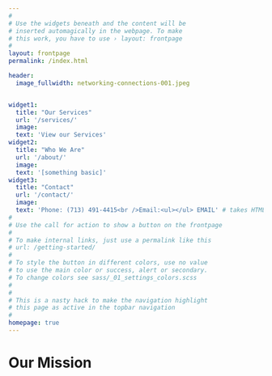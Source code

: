 ```yaml
---
#
# Use the widgets beneath and the content will be
# inserted automagically in the webpage. To make
# this work, you have to use › layout: frontpage
#
layout: frontpage
permalink: /index.html

header:
  image_fullwidth: networking-connections-001.jpeg


widget1:
  title: "Our Services"
  url: '/services/'
  image: 
  text: 'View our Services'
widget2:
  title: "Who We Are"
  url: '/about/'
  image:
  text: '[something basic]'
widget3:
  title: "Contact"
  url: '/contact/'
  image: 
  text: 'Phone: (713) 491-4415<br />Email:<ul></ul> EMAIL' # takes HTML input
#
# Use the call for action to show a button on the frontpage
#
# To make internal links, just use a permalink like this
# url: /getting-started/
#
# To style the button in different colors, use no value
# to use the main color or success, alert or secondary.
# To change colors see sass/_01_settings_colors.scss
#
#
# This is a nasty hack to make the navigation highlight
# this page as active in the topbar navigation
#
homepage: true
---
```


# Our Mission

<ul></ul>